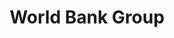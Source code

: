 ---
title: World Bank Group
url: https://www.worldbank.org
image: ./media/world-bank-group.png
group: Supporters
---